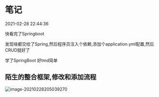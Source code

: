 # 笔记

2021-02-28 22:44:36

快看完了Springboot 

发现啥都交给了Spring,然后程序员注入个依赖,添加个application.yml配置,然后CRUD就好了 

学了SpringBoot 好tmd简单

## 陌生的整合框架,修改和添加流程

![image-20210228205039270](C:\Users\Administrator\Desktop\SpringBoot\SpringBoot笔记.assets\image-20210228205039270.png)


